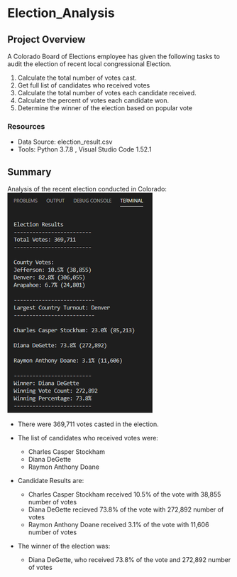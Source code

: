 # Election_Analysis

## Project Overview
A Colorado Board of Elections employee has given the following tasks to audit the election of recent local congressional Election.

1. Calculate the total number of votes cast.
1. Get full list of candidates who received votes
1. Calculate the total number of votes each candidate received.
1. Calculate the percent of votes each candidate won.
1. Determine the winner of the election based on popular vote

### Resources
- Data Source: election_result.csv
- Tools: Python 3.7.8 , Visual Studio Code 1.52.1

## Summary
Analysis of the recent election conducted in Colorado:<br/>
![colorado_election_results](/Resources/election_results_terminal.png) <br/>
- There were 369,711 votes casted in the election.
- The list of candidates who received votes were:
    - Charles Casper Stockham
    - Diana DeGette
    - Raymon Anthony Doane
- Candidate Results are:
   - Charles Casper Stockham received 10.5% of the vote with 38,855 number of votes
   - Diana DeGette recieved 73.8% of the vote with 272,892 number of votes 
   - Raymon Anthony Doane received 3.1% of the vote with 11,606 number of votes
   
- The winner of the election was:
    - Diana DeGette, who received 73.8% of the vote and 272,892 number of votes 
    
    
